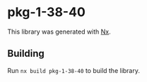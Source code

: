 # pkg-1-38-40

This library was generated with [Nx](https://nx.dev).

## Building

Run `nx build pkg-1-38-40` to build the library.
